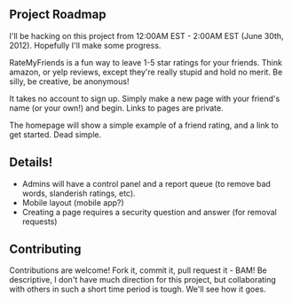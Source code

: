 ## Project Roadmap

I'll be hacking on this project from 12:00AM EST - 2:00AM EST (June 30th, 2012). Hopefully I'll make some progress.

RateMyFriends is a fun way to leave 1-5 star ratings for your friends. Think amazon, or yelp reviews, except they're really stupid and hold no merit. Be silly, be creative, be anonymous!

It takes no account to sign up. Simply make a new page with your friend's name (or your own!) and begin. Links to pages are private.

The homepage will show a simple example of a friend rating, and a link to get started. Dead simple.

## Details!

* Admins will have a control panel and a report queue (to remove bad words, slanderish ratings, etc). 
* Mobile layout (mobile app?)
* Creating a page requires a security question and answer (for removal requests)

## Contributing

Contributions are welcome! Fork it, commit it, pull request it - BAM! Be descriptive, I don't have much direction for this project, but collaborating with others in such a short time period is tough. We'll see how it goes.